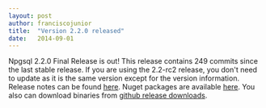 ```yaml
---
layout: post
author: franciscojunior
title:  "Version 2.2.0 released"
date:   2014-09-01
---
```

Npgsql 2.2.0 Final Release is out! This release contains 249 commits since the last stable release.
If you are using the 2.2-rc2 release, you don't need to update as it is the same version except for the version information.
Release notes can be found [here](https://github.com/npgsql/Npgsql/releases/tag/v2.2.0).
Nuget packages are available [here](https://www.nuget.org/packages/Npgsql/2.2.0).
You also can download binaries from [github release downloads](https://github.com/npgsql/Npgsql/releases/tag/v2.2.0).
